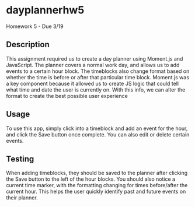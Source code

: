 # dayplannerhw5
Homework 5 - Due 3/19 

## Description

This assignment required us to create a day planner using Moment.js and JavaScript. The planner covers a normal work day, and allows us to add events to a certain hour block. The timeblocks also change format based on whether the time is before or after that particular time block. Moment.js was a key component because it allowed us to create JS logic that could tell what time and date the user is currently on. With this info, we can alter the format to create the best possible user experience

## Usage

To use this app, simply click into a timeblock and add an event for the hour, and click the Save button once complete. You can also edit or delete certain events.

## Testing

When adding timeblocks, they should be saved to the planner after clicking the Save button to the left of the hour blocks. You should also notice a current time marker, with the formatting changing for times before/after the current hour. This helps the user quickly identify past and future events on their planner.